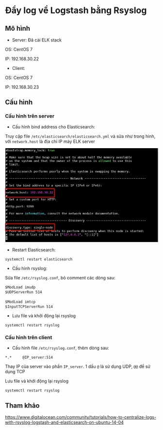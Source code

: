 # Đẩy log về Logstash bằng Rsyslog

## Mô hình

- Server: Đã cài ELK stack

OS: CentOS 7

IP: 192.168.30.22

- Client:

OS: CentOS 7

IP: 192.168.30.23

## Cấu hình

### Cấu hình trên server

- Cấu hình bind address cho Elasticsearch:

Truy cập file `/etc/elasticsearch/elasticsearch.yml` và sửa như trong hình, với `network.host` là địa chỉ IP máy ELK server

<img src="img/14.jpg">

- Restart Elasticsearch:

```
systemctl restart elasticsearch 
```

- Cấu hình rsyslog:

Sửa file `/etc/rsyslog.conf`, bỏ comment các dòng sau:

```
$ModLoad imudp
$UDPServerRun 514

$ModLoad imtcp
$InputTCPServerRun 514
```

- Lưu file và khởi động lại rsyslog

```
systemctl restart rsyslog
```

### Cấu hình trên client

- Cấu hình file `/etc/rsyslog.conf`, thêm dòng sau:

```
*.*		@IP_server:514
```

Thay IP của server vào phần `IP_server`. 1 dấu `@` là sử dụng UDP, `@@` để sử dụng TCP

Lưu file và khởi động lại rsyslog

```
systemctl restart rsyslog
```



## Tham khảo 

https://www.digitalocean.com/community/tutorials/how-to-centralize-logs-with-rsyslog-logstash-and-elasticsearch-on-ubuntu-14-04